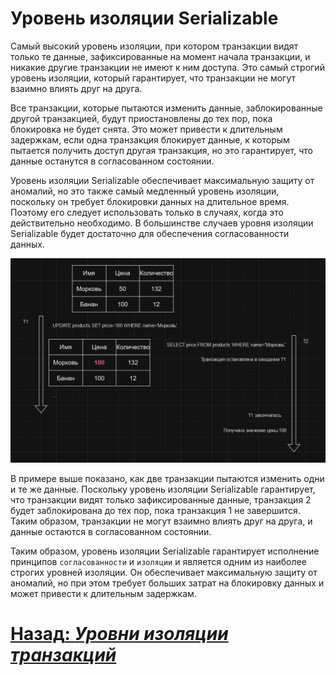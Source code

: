 # Уровень изоляции Serializable

Самый высокий уровень изоляции, при котором транзакции видят только те данные, зафиксированные
на момент начала транзакции, и никакие другие транзакции не имеют к ним доступа. Это самый строгий уровень изоляции,
который гарантирует, что транзакции не могут взаимно влиять друг на друга.

Все транзакции, которые пытаются изменить данные, заблокированные другой транзакцией, будут приостановлены до тех пор,
пока блокировка не будет снята. Это может привести к длительным задержкам, если одна транзакция блокирует данные,
к которым пытается получить доступ другая транзакция, но это гарантирует, что данные останутся в согласованном состоянии.

Уровень изоляции Serializable обеспечивает максимальную защиту от аномалий, но это также самый медленный уровень изоляции,
поскольку он требует блокировки данных на длительное время. Поэтому его следует использовать только в случаях,
когда это действительно необходимо. В большинстве случаев уровня изоляции Serializable будет достаточно для обеспечения
согласованности данных.

![serializable](../../../src/transactions/serializable.png)

В примере выше показано, как две транзакции пытаются изменить одни и те же данные. Поскольку уровень изоляции Serializable
гарантирует, что транзакции видят только зафиксированные данные, транзакция 2 будет заблокирована до тех пор, пока транзакция 1
не завершится. Таким образом, транзакции не могут взаимно влиять друг на друга, и данные остаются в согласованном состоянии.

Таким образом, уровень изоляции Serializable гарантирует исполнение принципов `согласованности` и `изоляции` и является
одним из наиболее строгих уровней изоляции. Он обеспечивает максимальную защиту от аномалий, но при этом требует
больших затрат на блокировку данных и может привести к длительным задержкам.

# [**Назад**: *Уровни изоляции транзакций*](../principles/isolation.md)

